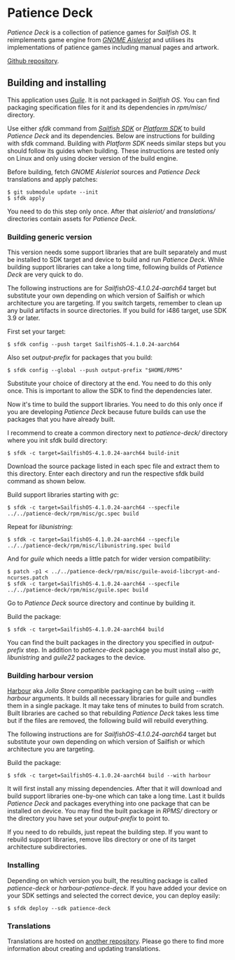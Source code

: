 Patience Deck
=============
_Patience Deck_ is a collection of patience games for _Sailfish OS_.
It reimplements game engine from
[_GNOME Aisleriot_](https://wiki.gnome.org/Apps/Aisleriot) and utilises its
implementations of patience games including manual pages and artwork.

[Github repository](https://github.com/Tomin1/patience-deck/).

Building and installing
-----------------------
This application uses [_Guile_](https://www.gnu.org/software/guile/). It is not
packaged in _Sailfish OS_. You can find packaging specification files for it and
its dependencies in _rpm/misc/_ directory.

Use either _sfdk_ command from
[_Sailfish SDK_](https://sailfishos.org/wiki/Sailfish_SDK) or
[_Platform SDK_](https://sailfishos.org/wiki/Platform_SDK) to build _Patience
Deck_ and its dependencies. Below are instructions for building with sfdk
command. Building with _Platform SDK_ needs similar steps but you should follow
its guides when building. These instructions are tested only on Linux and only
using docker version of the build engine.

Before building, fetch _GNOME Aisleriot_ sources and _Patience Deck_
translations and apply patches:

    $ git submodule update --init
    $ sfdk apply

You need to do this step only once. After that _aisleriot/_ and _translations/_
directories contain assets for _Patience Deck_.

### Building generic version
This version needs some support libraries that are built separately and must be
installed to SDK target and device to build and run _Patience Deck_. While
building support libraries can take a long time, following builds of _Patience
Deck_ are very quick to do.

The following instructions are for _SailfishOS-4.1.0.24-aarch64_ target but
substitute your own depending on which version of Sailfish or which
architecture you are targeting. If you switch targets, remember to clean up any
build artifacts in source directories. If you build for i486 target, use SDK
3.9 or later.

First set your target:

    $ sfdk config --push target SailfishOS-4.1.0.24-aarch64

Also set _output-prefix_ for packages that you build:

    $ sfdk config --global --push output-prefix "$HOME/RPMS"

Substitute your choice of directory at the end. You need to do this only once.
This is important to allow the SDK to find the dependencies later.

Now it's time to build the support libraries. You need to do this only once if
you are developing _Patience Deck_ because future builds can use the packages
that you have already built.

I recommend to create a common directory next to _patience-deck/_ directory
where you init sfdk build directory:

    $ sfdk -c target=SailfishOS-4.1.0.24-aarch64 build-init

Download the source package listed in each spec file and extract them to this
directory. Enter each directory and run the respective sfdk build command as
shown below.

Build support libraries starting with _gc_:

    $ sfdk -c target=SailfishOS-4.1.0.24-aarch64 --specfile ../../patience-deck/rpm/misc/gc.spec build

Repeat for _libunistring_:

    $ sfdk -c target=SailfishOS-4.1.0.24-aarch64 --specfile ../../patience-deck/rpm/misc/libunistring.spec build

And for _guile_ which needs a little patch for wider version compatibility:

    $ patch -p1 < ../../patience-deck/rpm/misc/guile-avoid-libcrypt-and-ncurses.patch
    $ sfdk -c target=SailfishOS-4.1.0.24-aarch64 --specfile ../../patience-deck/rpm/misc/guile.spec build

Go to _Patience Deck_ source directory and continue by building it.

Build the package:

    $ sfdk -c target=SailfishOS-4.1.0.24-aarch64 build

You can find the built packages in the directory you specified in
_output-prefix_ step. In addition to _patience-deck_ package you must install
also _gc_, _libunistring_ and _guile22_ packages to the device.

### Building harbour version
[Harbour](https://harbour.jolla.com/) aka _Jolla Store_ compatible packaging
can be built using _--with harbour_ arguments. It builds all necessary
libraries for guile and bundles them in a single package. It may take tens of
minutes to build from scratch. Built libraries are cached so that rebuilding
_Patience Deck_ takes less time but if the files are removed, the following
build will rebuild everything.

The following instructions are for _SailfishOS-4.1.0.24-aarch64_ target but
substitute your own depending on which version of Sailfish or which
architecture you are targeting.

Build the package:

    $ sfdk -c target=SailfishOS-4.1.0.24-aarch64 build --with harbour

It will first install any missing dependencies. After that it will download and
build support libraries one-by-one which can take a long time. Last it builds
_Patience Deck_ and packages everything into one package that can be installed
on device. You may find the built package in _RPMS/_ directory or the directory
you have set your _output-prefix_ to point to.

If you need to do rebuilds, just repeat the building step. If you want to
rebuild support libraries, remove libs directory or one of its target
architecture subdirectories.

### Installing
Depending on which version you built, the resulting package is called
_patience-deck_ or _harbour-patience-deck_. If you have added your device on
your SDK settings and selected the correct device, you can deploy easily:

    $ sfdk deploy --sdk patience-deck

### Translations
Translations are hosted on [another
repository](https://github.com/Tomin1/patience-deck-l10n). Please go there to
find more information about creating and updating translations.
